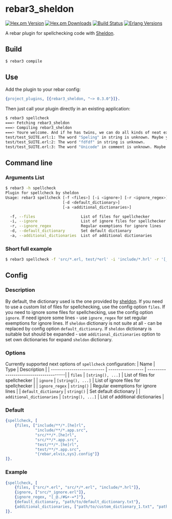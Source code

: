 # rebar3_sheldon
[![Hex.pm Version][hexpm version]][hexpm]
[![Hex.pm Downloads][hexpm downloads]][hexpm]
[![Build Status][gh badge]][gh]
[![Erlang Versions][erlang version badge]][gh]

A rebar plugin for spellchecking code with [Sheldon](https://github.com/inaka/sheldon).

## Build

```sh
$ rebar3 compile
```

## Use

Add the plugin to your rebar config:

```erlang
{project_plugins, [{rebar3_sheldon, "~> 0.3.0"}]}.
```

Then just call your plugin directly in an existing application:
```sh
$ rebar3 spellcheck
===> Fetching rebar3_sheldon
===> Compiling rebar3_sheldon
===> Youre welcome. And if he has twins, we can do all kinds of neat experiments on them.:
test/test_SUITE.erl:1: The word "Speling" in string is unknown. Maybe you wanted to use "speeling" or "speiling" or ....?
test/test_SUITE.erl:2: The word "fdfdf" in string is unknown.
test/test_SUITE.erl:3: The word "Unicode" in comment is unknown. Maybe you wanted to use "uncoded"?
```

## Command line
### Arguments List
```sh
$ rebar3 -h spellcheck
Plugin for spellcheck by sheldon
Usage: rebar3 spellcheck [-f <files>] [-i <ignore>] [-r <ignore_regex>]
                         [-d <default_dictionary>]
                         [-a <additional_dictionaries>]

  -f, --files                    List of files for spellchecker
  -i, --ignore                   List of ignore files for spellchecker
  -r, --ignore_regex             Regular exemptions for ignore lines
  -d, --default_dictionary       Set default dictionary
  -a, --additional_dictionaries  List of additional dictionaries
```
### Short full example
```sh
$ rebar3 spellcheck -f 'src/*.erl, test/*erl' -i 'include/*.hrl' -r '[_@./#&+-=*]' -d 'path/to/dict.txt' -a 'path/to.txt, additional_dict_1.txt'`
```

## Config
### Description
By default, the dictionary used is the one provided by [sheldon](https://github.com/inaka/sheldon).
If you need to use a custom list of files for spellchecking, use the config option `files`.
If you need to ignore some files for spellchecking, use the config option `ignore`.
If need ignore some lines - use `ignore_regex` for set regular exemptions for ignore lines.
If `sheldon` dictionary is not suite at all - can be replaced by config option `default_dictionary`.
If `sheldon` dictionary is suitable but should be expanded - use `additional_dictionaries` option to set own dictionaries for expand `sheldon` dictionary.

### Options
Currently supported next options of `spellcheck` configuration:
| Name                       | Type              | Description                           |
| -------------------------- | ----------------- | --------------------------------------|
| `files`                    | `[string(), ...]` | List of files for spellchecker        |
|  `ignore`                  | `[string(), ...]` | List of ignore files for spellchecker |
|  `ignore_regex`            | `string()`        | Regular exemptions for ignore lines   |
|  `default_dictionary`      | `string()`        | Set default dictionary                |
|  `additional_dictionaries` | `[string(), ...]` | List of additional dictionaries       |

### Default
```erlang
{spellcheck, [
    {files, ["include/**/*.[he]rl",
             "include/**/*.app.src",
             "src/**/*.[he]rl",
             "src/**/*.app.src",
             "test/**/*.[he]rl",
             "test/**/*.app.src",
             "{rebar,elvis,sys}.config"]}
]}.
```

### Example
```erlang
{spellcheck, [
    {files, ["src/*.erl", "src/*/*.erl", "include/*.hrl"]},
    {ignore, ["src/*_ignore.erl"]},
    {ignore_regex, "[_@./#&+-=*]"},
    {default_dictionary, "path/to/default_dictionary.txt"},
    {additional_dictionaries, ["path/to/custom_dictionary_1.txt", "path/to/custom_dictionary_2.txt"]}
]}.
```

<!-- Badges -->
[hexpm]: https://hex.pm/packages/rebar3_sheldon
[hexpm version]: https://img.shields.io/hexpm/v/rebar3_sheldon.svg?style=flat-square
[hexpm downloads]: https://img.shields.io/hexpm/dt/rebar3_sheldon.svg?style=flat-square
[gh]: https://github.com/vkatsuba/rebar3_sheldon/actions/workflows/ci.yml
[gh badge]: https://img.shields.io/github/workflow/status/vkatsuba/rebar3_sheldon/CI?style=flat-square
[erlang version badge]: https://img.shields.io/badge/erlang-23.0%20to%2024.1-blue.svg?style=flat-square
